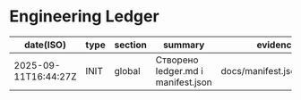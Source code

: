 # Engineering Ledger

| date(ISO) | type | section | summary | evidence | commit |
|---|---|---|---|---|---|
| 2025-09-11T16:44:27Z | INIT | global | Створено ledger.md і manifest.json | docs/manifest.json#global | <to-fill> |
